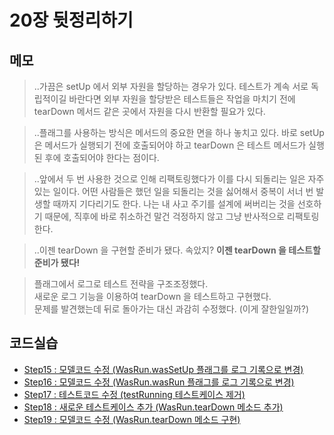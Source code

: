 # 20장 뒷정리하기


## 메모

> ..가끔은 setUp 에서 외부 자원을 할당하는 경우가 있다. 테스트가 계속 서로 독립적이길 바란다면 외부 자원을 할당받은 테스트들은 작업을 마치기 전에 tearDown 메서드 같은 곳에서 자원을 다시 반환할 필요가 있다.

> ..플래그를 사용하는 방식은 메서드의 중요한 면을 하나 놓치고 있다. 바로 setUp 은 메서드가 실행되기 전에 호출되어야 하고 tearDown 은 테스트 메서드가 실행된 후에 호출되어야 한다는 점이다.

> ..앞에서 두 번 사용한 것으로 인해 리팩토링했다가 이를 다시 되돌리는 일은 자주 있는 일이다. 어떤 사람들은 했던 일을 되돌리는 것을 싫어해서 중복이 서너 번 발생할 때까지 기다리기도 한다. 나는 내 사고 주기를 설계에 써버리는 것을 선호하기 때문에, 직후에 바로 취소하건 말건 걱정하지 않고 그냥 반사적으로 리팩토링한다.

> ..이젠 tearDown 을 구현할 준비가 됐다. 속았지? **이젠 tearDown 을 테스트할 준비가 됐다!**

> 플래그에서 로그로 테스트 전략을 구조조정했다.  
> 새로운 로그 기능을 이용하여 tearDown 을 테스트하고 구현했다.  
> 문제를 발견했는데 뒤로 돌아가는 대신 과감히 수정했다. (이게 잘한일일까?)  


## 코드실습

- [Step15 : 모델코드 수정 (WasRun.wasSetUp 플래그를 로그 기록으로 변경)](./step15.py)  
- [Step16 : 모델코드 수정 (WasRun.wasRun 플래그를 로그 기록으로 변경)](./step16.py)  
- [Step17 : 테스트코드 수정 (testRunning 테스트케이스 제거)](./step17.py)  
- [Step18 : 새로운 테스트케이스 추가 (WasRun.tearDown 메소드 추가)](./step18.py)  
- [Step19 : 모델코드 수정 (WasRun.tearDown 메소드 구현)](./step19.py)  

